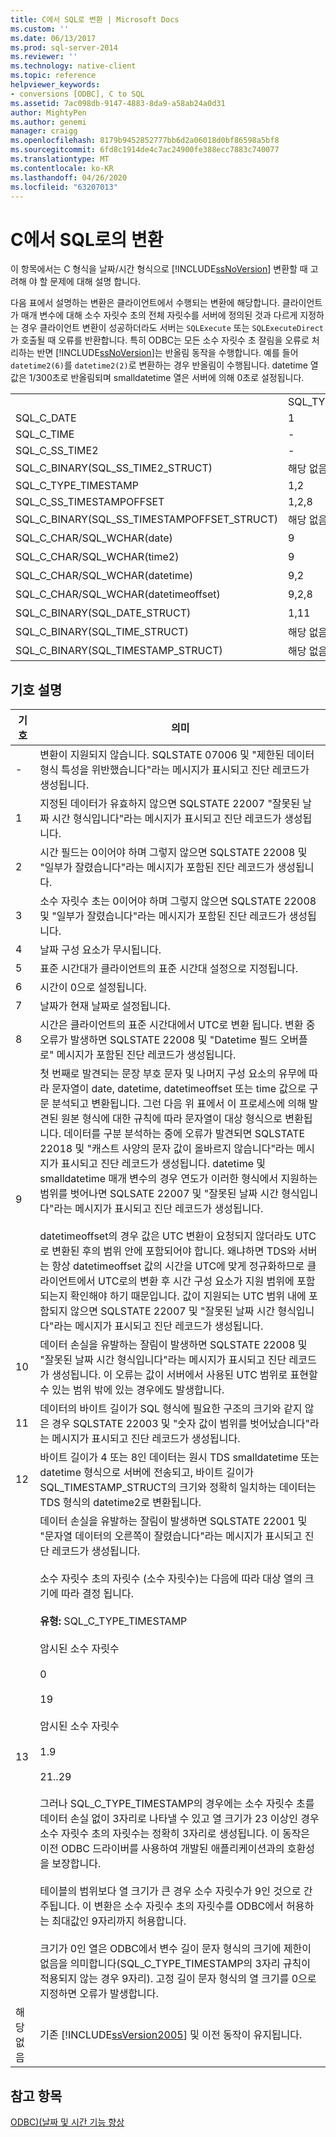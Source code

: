 ```yaml
---
title: C에서 SQL로 변환 | Microsoft Docs
ms.custom: ''
ms.date: 06/13/2017
ms.prod: sql-server-2014
ms.reviewer: ''
ms.technology: native-client
ms.topic: reference
helpviewer_keywords:
- conversions [ODBC], C to SQL
ms.assetid: 7ac098db-9147-4883-8da9-a58ab24a0d31
author: MightyPen
ms.author: genemi
manager: craigg
ms.openlocfilehash: 8179b9452852777bb6d2a06018d0bf86598a5bf8
ms.sourcegitcommit: 6fd8c1914de4c7ac24900fe388ecc7883c740077
ms.translationtype: MT
ms.contentlocale: ko-KR
ms.lasthandoff: 04/26/2020
ms.locfileid: "63207013"
---
```

# <a name="conversions-from-c-to-sql"></a>C에서 SQL로의 변환
  이 항목에서는 C 형식을 날짜/시간 형식으로 [!INCLUDE[ssNoVersion](../../includes/ssnoversion-md.md)] 변환할 때 고려해 야 할 문제에 대해 설명 합니다.  
  
 다음 표에서 설명하는 변환은 클라이언트에서 수행되는 변환에 해당합니다. 클라이언트가 매개 변수에 대해 소수 자릿수 초의 전체 자릿수를 서버에 정의된 것과 다르게 지정하는 경우 클라이언트 변환이 성공하더라도 서버는 `SQLExecute` 또는 `SQLExecuteDirect`가 호출될 때 오류를 반환합니다. 특히 ODBC는 모든 소수 자릿수 초 잘림을 오류로 처리하는 반면 [!INCLUDE[ssNoVersion](../../includes/ssnoversion-md.md)]는 반올림 동작을 수행합니다. 예를 들어 `datetime2(6)`를 `datetime2(2)`로 변환하는 경우 반올림이 수행됩니다. datetime 열 값은 1/300초로 반올림되며 smalldatetime 열은 서버에 의해 0초로 설정됩니다.  
  
|||||||||  
|-|-|-|-|-|-|-|-|  
||SQL_TYPE_DATE|SQL_TYPE_TIME|SQL_SS_TIME2|SQL_TYPE_TIMESTAMP|SQL_SS_TIMSTAMPOFFSET|SQL_CHAR|SQL_WCHAR|  
|SQL_C_DATE|1|-|-|1,6|1,5,6|1,13|1,13|  
|SQL_C_TIME|-|1|1|1,7|1, 5, 7|1,13|1,13|  
|SQL_C_SS_TIME2|-|1,3|1,10|1,7|1, 5, 7|1,13|1,13|  
|SQL_C_BINARY(SQL_SS_TIME2_STRUCT)|해당 없음|해당 없음|1,10,11|해당 없음|해당 없음|해당 없음|해당 없음|  
|SQL_C_TYPE_TIMESTAMP|1,2|1,3,4|1,4,10|1,10|1,5,10|1,13|1,13|  
|SQL_C_SS_TIMESTAMPOFFSET|1,2,8|1,3,4,8|1,4,8,10|1,8,10|1,10|1,13|1,13|  
|SQL_C_BINARY(SQL_SS_TIMESTAMPOFFSET_STRUCT)|해당 없음|해당 없음|해당 없음|해당 없음|1,10,11|해당 없음|해당 없음|  
|SQL_C_CHAR/SQL_WCHAR(date)|9|9|9|9,6|9,5,6|해당 없음|해당 없음|  
|SQL_C_CHAR/SQL_WCHAR(time2)|9|9, 3|9,10|9,7,10|9,5,7,10|해당 없음|해당 없음|  
|SQL_C_CHAR/SQL_WCHAR(datetime)|9,2|9, 3, 4|9,4,10|9,10|9,5,10|해당 없음|해당 없음|  
|SQL_C_CHAR/SQL_WCHAR(datetimeoffset)|9,2,8|9, 3, 4, 8|9,4,8,10|9,8,10|9,10|해당 없음|해당 없음|  
|SQL_C_BINARY(SQL_DATE_STRUCT)|1,11|해당 없음|해당 없음|해당 없음|해당 없음|해당 없음|해당 없음|  
|SQL_C_BINARY(SQL_TIME_STRUCT)|해당 없음|해당 없음|해당 없음|해당 없음|해당 없음|해당 없음|해당 없음|  
|SQL_C_BINARY(SQL_TIMESTAMP_STRUCT)|해당 없음|해당 없음|해당 없음|해당 없음|해당 없음|해당 없음|해당 없음|  
  
## <a name="key-to-symbols"></a>기호 설명  
  
|기호|의미|  
|------------|-------------|  
|-|변환이 지원되지 않습니다. SQLSTATE 07006 및 "제한된 데이터 형식 특성을 위반했습니다"라는 메시지가 표시되고 진단 레코드가 생성됩니다.|  
|1|지정된 데이터가 유효하지 않으면 SQLSTATE 22007 "잘못된 날짜 시간 형식입니다"라는 메시지가 표시되고 진단 레코드가 생성됩니다.|  
|2|시간 필드는 0이어야 하며 그렇지 않으면 SQLSTATE 22008 및 "일부가 잘렸습니다"라는 메시지가 포함된 진단 레코드가 생성됩니다.|  
|3|소수 자릿수 초는 0이어야 하며 그렇지 않으면 SQLSTATE 22008 및 "일부가 잘렸습니다"라는 메시지가 포함된 진단 레코드가 생성됩니다.|  
|4|날짜 구성 요소가 무시됩니다.|  
|5|표준 시간대가 클라이언트의 표준 시간대 설정으로 지정됩니다.|  
|6|시간이 0으로 설정됩니다.|  
|7|날짜가 현재 날짜로 설정됩니다.|  
|8|시간은 클라이언트의 표준 시간대에서 UTC로 변환 됩니다. 변환 중 오류가 발생하면 SQLSTATE 22008 및 "Datetime 필드 오버플로" 메시지가 포함된 진단 레코드가 생성됩니다.|  
|9|첫 번째로 발견되는 문장 부호 문자 및 나머지 구성 요소의 유무에 따라 문자열이 date, datetime, datetimeoffset 또는 time 값으로 구문 분석되고 변환됩니다. 그런 다음 위 표에서 이 프로세스에 의해 발견된 원본 형식에 대한 규칙에 따라 문자열이 대상 형식으로 변환됩니다. 데이터를 구분 분석하는 중에 오류가 발견되면 SQLSTATE 22018 및 "캐스트 사양의 문자 값이 올바르지 않습니다"라는 메시지가 표시되고 진단 레코드가 생성됩니다. datetime 및 smalldatetime 매개 변수의 경우 연도가 이러한 형식에서 지원하는 범위를 벗어나면 SQLSATE 22007 및 "잘못된 날짜 시간 형식입니다"라는 메시지가 표시되고 진단 레코드가 생성됩니다.<br /><br /> datetimeoffset의 경우 값은 UTC 변환이 요청되지 않더라도 UTC로 변환된 후의 범위 안에 포함되어야 합니다. 왜냐하면 TDS와 서버는 항상 datetimeoffset 값의 시간을 UTC에 맞게 정규화하므로 클라이언트에서 UTC로의 변환 후 시간 구성 요소가 지원 범위에 포함되는지 확인해야 하기 때문입니다. 값이 지원되는 UTC 범위 내에 포함되지 않으면 SQLSTATE 22007 및 "잘못된 날짜 시간 형식입니다"라는 메시지가 표시되고 진단 레코드가 생성됩니다.|  
|10|데이터 손실을 유발하는 잘림이 발생하면 SQLSTATE 22008 및 "잘못된 날짜 시간 형식입니다"라는 메시지가 표시되고 진단 레코드가 생성됩니다. 이 오류는 값이 서버에서 사용된 UTC 범위로 표현할 수 있는 범위 밖에 있는 경우에도 발생합니다.|  
|11|데이터의 바이트 길이가 SQL 형식에 필요한 구조의 크기와 같지 않은 경우 SQLSTATE 22003 및 "숫자 값이 범위를 벗어났습니다"라는 메시지가 표시되고 진단 레코드가 생성됩니다.|  
|12|바이트 길이가 4 또는 8인 데이터는 원시 TDS smalldatetime 또는 datetime 형식으로 서버에 전송되고, 바이트 길이가 SQL_TIMESTAMP_STRUCT의 크기와 정확히 일치하는 데이터는 TDS 형식의 datetime2로 변환됩니다.|  
|13|데이터 손실을 유발하는 잘림이 발생하면 SQLSTATE 22001 및 "문자열 데이터의 오른쪽이 잘렸습니다"라는 메시지가 표시되고 진단 레코드가 생성됩니다.<br /><br /> 소수 자릿수 초의 자릿수 (소수 자릿수)는 다음에 따라 대상 열의 크기에 따라 결정 됩니다.<br /><br /> **유형:** SQL_C_TYPE_TIMESTAMP<br /><br /> 암시된 소수 자릿수<br /><br /> 0<br /><br /> 19<br /><br /> 암시된 소수 자릿수<br /><br /> 1.9<br /><br /> 21..29<br /><br /> 그러나 SQL_C_TYPE_TIMESTAMP의 경우에는 소수 자릿수 초를 데이터 손실 없이 3자리로 나타낼 수 있고 열 크기가 23 이상인 경우 소수 자릿수 초의 자릿수는 정확히 3자리로 생성됩니다. 이 동작은 이전 ODBC 드라이버를 사용하여 개발된 애플리케이션과의 호환성을 보장합니다.<br /><br /> 테이블의 범위보다 열 크기가 큰 경우 소수 자릿수가 9인 것으로 간주됩니다. 이 변환은 소수 자릿수 초의 자릿수를 ODBC에서 허용하는 최대값인 9자리까지 허용합니다.<br /><br /> 크기가 0인 열은 ODBC에서 변수 길이 문자 형식의 크기에 제한이 없음을 의미합니다(SQL_C_TYPE_TIMESTAMP의 3자리 규칙이 적용되지 않는 경우 9자리). 고정 길이 문자 형식의 열 크기를 0으로 지정하면 오류가 발생합니다.|  
|해당 없음|기존 [!INCLUDE[ssVersion2005](../../includes/ssversion2005-md.md)] 및 이전 동작이 유지됩니다.|  
  
## <a name="see-also"></a>참고 항목  
 [ODBC&#41;&#40;날짜 및 시간 기능 향상](date-and-time-improvements-odbc.md)  
  
  
